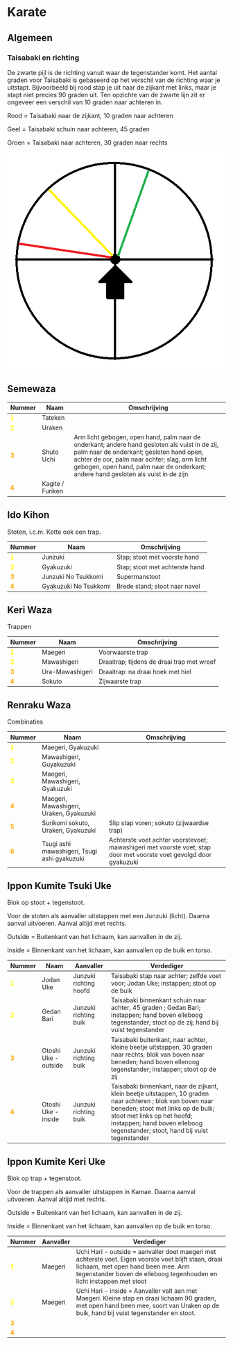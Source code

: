 # Karate

## Algemeen

### Taisabaki en richting

De zwarte pijl is de richting vanuit waar de tegenstander komt. Het aantal graden voor Taisabaki is gebaseerd op het
verschil van de richting waar je uitstapt. Bijvoorbeeld bij rood stap je uit naar de zijkant met links, maar je stapt niet precies
90 graden uit. Ten opzichte van de zwarte lijn zit er ongeveer een verschil van 10 graden naar achteren in.

Rood = Taisabaki naar de zijkant, 10 graden naar achteren

Geel = Taisabaki schuin naar achteren, 45 graden

Groen = Taisabaki naar achteren, 30 graden naar rechts

![Taisabaki.png](IMG/Taisabaki.png)

## Semewaza



| Nummer                                  | Naam             | Omschrijving                                                                                                                                                                                                                                                                       |
|-----------------------------------------|------------------|------------------------------------------------------------------------------------------------------------------------------------------------------------------------------------------------------------------------------------------------------------------------------------|
| <span style="color:yellow">**1**</span> | Tateken          |                                                                                                                                                                                                                                                                                    |
| <span style="color:yellow">**2**</span> | Uraken           |                                                                                                                                                                                                                                                                                    |
| <span style="color:orange">**3**</span> | Shuto Uchi       | Arm licht gebogen, open hand, palm naar de onderkant; andere hand gesloten als vuist in de zij, palm naar de onderkant; gesloten hand open, achter de oor, palm naar achter; slag, arm licht gebogen, open hand, palm naar de onderkant; andere hand gesloten als vuist in de zijn |
| <span style="color:orange">**4**</span> | Kagite / Furiken |                                                                                                                                                                                                                                                                                    |

## Ido Kihon

Stoten, i.c.m. Kette ook een trap.

| Nummer                                  | Naam                  | Omschrijving                   |
|-----------------------------------------|-----------------------|--------------------------------|
| <span style="color:yellow">**1**</span> | Junzuki               | Stap; stoot met voorste hand   |
| <span style="color:yellow">**2**</span> | Gyakuzuki             | Stap; stoot met achterste hand |
| <span style="color:orange">**3**</span> | Junzuki No Tsukkomi   | Supermanstoot                  |
| <span style="color:orange">**4**</span> | Gyakuzuki No Tsukkomi | Brede stand; stoot naar navel  |

## Keri Waza

Trappen

| Nummer                                  | Naam            | Omschrijving                               |
|-----------------------------------------|-----------------|--------------------------------------------|
| <span style="color:yellow">**1**</span> | Maegeri         | Voorwaarste trap                           |
| <span style="color:yellow">**2**</span> | Mawashigeri     | Draaitrap; tijdens de draai trap met wreef |
| <span style="color:orange">**3**</span> | Ura-Mawashigeri | Draaitrap: na draai hoek met hiel          |
| <span style="color:orange">**4**</span> | Sokuto          | Zijwaarste trap                            |

## Renraku Waza

Combinaties

| Nummer                                  | Naam                                         | Omschrijving                                                                                                        |
|-----------------------------------------|----------------------------------------------|---------------------------------------------------------------------------------------------------------------------|
| <span style="color:yellow">**1**</span> | Maegeri, Gyakuzuki                           |                                                                                                                     |
| <span style="color:yellow">**2**</span> | Mawashigeri, Guyakuzuki                      |                                                                                                                     |
| <span style="color:yellow">**3**</span> | Maegeri, Mawashigeri, Gyakuzuki              |                                                                                                                     |
| <span style="color:orange">**4**</span> | Maegeri, Mawashigeri, Uraken, Gyakuzuki      |                                                                                                                     |
| <span style="color:orange">**5**</span> | Surikomi sokuto, Uraken, Gyakuzuki           | Slip stap voren; sokuto (zijwaardse trap)                                                                           |
| <span style="color:orange">**6**</span> | Tsugi ashi mawashigeri, Tsugi ashi gyakuzuki | Achterste voet achter  voorstevoet; mawashigeri met voorste voet; stap door met voorste voet gevolgd door gyakuzuki |                     

## Ippon Kumite Tsuki Uke

Blok op stoot + tegenstoot.

Voor de stoten als aanvaller uitstappen met een Junzuki (licht). Daarna aanval uitvoeren. Aanval altijd met rechts.

Outside = Buitenkant van het lichaam, kan aanvallen in de zij.

Inside = Binnenkant van het lichaam, kan aanvallen op de buik en torso.

| Nummer                                  | Naam                 | Aanvaller              | Verdediger                                                                                                                                                                                                                                                       |
|-----------------------------------------|----------------------|------------------------|------------------------------------------------------------------------------------------------------------------------------------------------------------------------------------------------------------------------------------------------------------------|
| <span style="color:yellow">**1**</span> | Jodan Uke            | Junzuki richting hoofd | Taisabaki stap naar achter; zelfde voet voor; Jodan Uke; instappen; stoot op de buik                                                                                                                                                                             |
| <span style="color:yellow">**2**</span> | Gedan Bari           | Junzuki richting buik  | Taisabaki binnenkant schuin naar achter, 45 graden ; Gedan Bari; instappen; hand boven elleboog tegenstander; stoot op de zij; hand bij vuist tegenstander                                                                                                       |
| <span style="color:orange">**3**</span> | Otoshi Uke - outside | Junzuki richting buik  | Taisabaki buitenkant, naar achter, kleine beetje uitstappen, 30 graden naar rechts; blok van boven naar beneden; hand boven ellenoog tegenstander; instappen; stoot op de zij                                                                                    |
| <span style="color:orange">**4**</span> | Otoshi Uke - inside  | Junzuki richting buik  | Taisabaki binnenkant, naar de zijkant, klein beetje uitstappen, 10 graden naar achteren ; blok van boven naar beneden; stoot met links op de buik; stoot met links op het hoofd; instappen; hand boven elleboog tegenstander; stoot, hand bij vuist tegenstander |

## Ippon Kumite Keri Uke

Blok op trap + tegenstoot.

Voor de trappen als aanvaller uitstappen in Kamae. Daarna aanval uitvoeren. Aanval altijd met rechts.

Outside = Buitenkant van het lichaam, kan aanvallen in de zij.

Inside = Binnenkant van het lichaam, kan aanvallen op de buik en torso.

| Nummer                                  | Aanvaller | Verdediger                                                                                                                                                                                                           |
|-----------------------------------------|-----------|----------------------------------------------------------------------------------------------------------------------------------------------------------------------------------------------------------------------|
| <span style="color:yellow">**1**</span> | Maegeri   | Uchi Hari - outside = aanvaller doet maegeri met achterste voet. Eigen voorste voet blijft staan, draai lichaam, met open hand been mee. Arm tegenstander boven de elleboog tegenhouden en licht instappen met stoot |
| <span style="color:yellow">**2**</span> | Maegeri   | Uchi Hari - inside = Aanvaller valt aan met Maegeri. Kleine stap en draai lichaam 90 graden, met open hand been mee, soort van Uraken op de buik, hand bij vuist tegenstander en stoot.                              |
| <span style="color:orange">**3**</span> |           |                                                                                                                                                                                                                      |
| <span style="color:orange">**4**</span> |           |                                                                                                                                                                                                                      |

